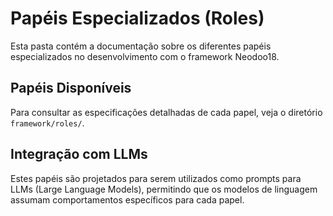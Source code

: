 # Papéis Especializados (Roles)

Esta pasta contém a documentação sobre os diferentes papéis especializados no desenvolvimento com o framework Neodoo18.

## Papéis Disponíveis

Para consultar as especificações detalhadas de cada papel, veja o diretório `framework/roles/`.

## Integração com LLMs

Estes papéis são projetados para serem utilizados como prompts para LLMs (Large Language Models), permitindo que os modelos de linguagem assumam comportamentos específicos para cada papel.